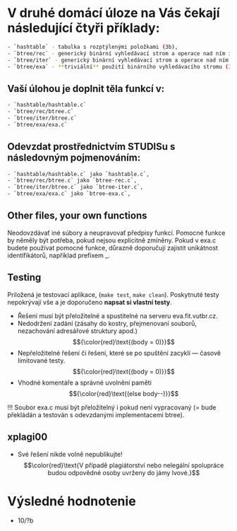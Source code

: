 # V druhé domácí úloze na Vás čekají následující čtyři příklady:
```bash
- `hashtable` - tabulka s rozptýlenými položkami (3b),
- `btree/rec` - generický binární vyhledávací strom a operace nad ním implementované rekurzivně (3b)
- `btree/iter` - generický binární vyhledávací strom a operace nad ním implementované iterativně (3b)
- `btree/exa` - **triviální** použití binárního vyhledávacího stromu (1b)
```
## Vaší úlohou je doplnit těla funkcí v:
```bash
- `hashtable/hashtable.c`
- `btree/rec/btree.c`
- `btree/iter/btree.c`
- `btree/exa/exa.c`
```
## Odevzdat prostřednictvím STUDISu s **následovným pojmenováním**:
```bash
- `hashtable/hashtable.c` jako `hashtable.c`,
- `btree/rec/btree.c` jako `btree-rec.c`,
- `btree/iter/btree.c` jako `btree-iter.c`,
- `btree/exa/exa.c` jako `btree-exa.c`,
```
## Other files, your own functions
Neodovzdávať iné súbory a neupravovať předpisy funkcí.
Pomocné funkce by něměly být potřeba, pokud nejsou explicitně zmíněny. 
Pokud v exa.c budete používat pomocné funkce, důrazně doporučuji zajistit unikátnost identifikátorů, například prefixem _.

## Testing
Priložená je testovací aplikace, (`make test`, `make clean`).
Poskytnuté testy nepokrývají vše a je doporučeno **napsat si vlastní testy**.

* Řešení musí být přeložitelné a spustitelné na serveru eva.fit.vutbr.cz.
* Nedodržení zadání (zásahy do kostry, přejmenovaní souborů, nezachování adresářové struktury apod.) $${\color{red}\text{(body = 0)}}$$
* Nepřeložitelné řešení či řešení, které se po spuštění zacyklí — časově limitované testy.  $${\color{red}\text{(body = 0)}}$$
* Vhodné komentáře a správné uvolnění paměti $${\color{red}\text{(else body--)}}$$

!!! Soubor exa.c musí být přeložitelný i pokud není vypracovaný (= bude překládán a testován s odevzdanými implementacemi btree).

## xplagi00
* Své řešení nikde volně nepublikujte! $$\color{red}\text{V případě plagiátorství nebo nelegální spolupráce budou odpovědné osoby uvrženy do jámy lvové.}$$

# Výsledné hodnotenie 
- 10/?b
